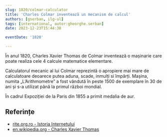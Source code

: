 ```yaml
---
slug: 1820/colmar-calculator
title: 'Charles Colmar inventează un mecanism de calcul'
authors: [gserban, ilg-ul]
tags: [international, autor:gheorghe.serban]
date: 2023-12-23T15:44:38

eventDate: '1820'

---
```


În anul 1820, Charles Xavier Thomas de Colmar inventează o
mașinarie care poate realiza cele 4 calcule matematice elementare.

<!-- truncate -->

Calculatorul mecanic al lui Colmar reprezintă o apropiere mai mare de
calculatoare deoarece putea aduna, scade, inmulți si împărți. Mașina,
numita „L’Arithmometre” a fost vândută în peste 1500 de exemplare
în 30 de ani și s-a utilizat până la primul război mondial.

În cadrul Expoziției de la Paris din 1855 a primit medalia de aur.

## Referințe

- [rite.org.ro - Istoria Internetului](https://rite.org.ro/istoria-internetului/)
- [en.wikipedia.org - Charles Xavier Thomas](https://en.wikipedia.org/wiki/Charles_Xavier_Thomas)
